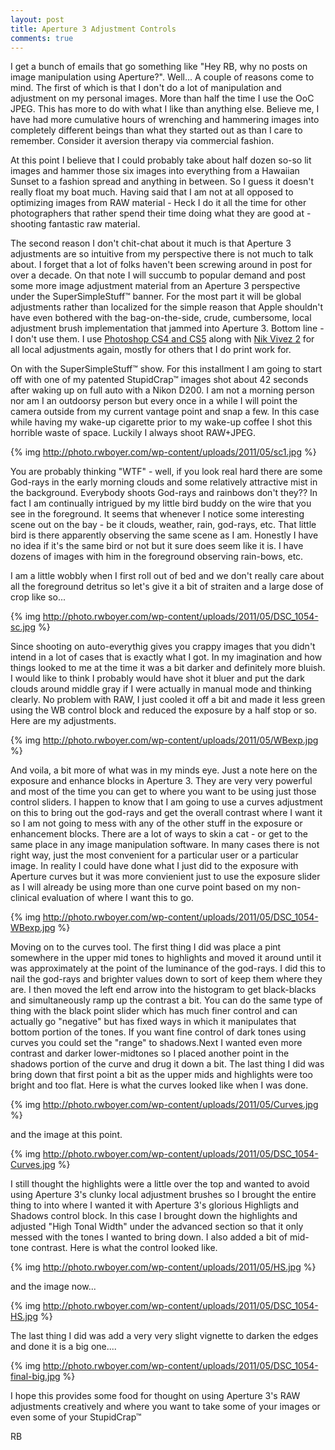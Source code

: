 ```yaml
---
layout: post
title: Aperture 3 Adjustment Controls
comments: true
---
```

I get a bunch of emails that go something like "Hey RB, why no posts on image manipulation using Aperture?". Well... A couple of reasons come to mind. The first of which is that I don't do a lot of manipulation and adjustment on my personal images. More than half the time I use the OoC JPEG. This has more to do with what I like than anything else. Believe me, I have had more cumulative hours of wrenching and hammering images into completely different beings than what they started out as than I care to remember. Consider it aversion therapy via commercial fashion.

At this point I believe that I could probably take about half dozen so-so lit images and hammer those six images into everything from a Hawaiian Sunset to a fashion spread and anything in between. So I guess it doesn't really float my boat much. Having said that I am not at all opposed to optimizing images from RAW material - Heck I do it all the time for other photographers that rather spend their time doing what they are good at - shooting fantastic raw material.

The second reason I don't chit-chat about it much is that Aperture 3 adjustments are so intuitive from my perspective there is not much to talk about. I forget that a lot of folks haven't been screwing around in post for over a decade. On that note I will succumb to popular demand and post some more image adjustment material from an Aperture 3 perspective under the SuperSimpleStuff™ banner. For the most part it will be global adjustments rather than localized for the simple reason that Apple shouldn't have even bothered with the bag-on-the-side, crude, cumbersome, local adjustment brush implementation that jammed into Aperture 3. Bottom line - I don't use them. I use <a href="http://www.amazon.com/gp/product/B003B32B2I/ref=as_li_ss_tl?ie=UTF8&amp;tag=rbde-20&amp;linkCode=as2&amp;camp=217145&amp;creative=399349&amp;creativeASIN=B003B32B2I">Photoshop CS4 and CS5</a> along with <a href="http://www.amazon.com/gp/product/B002ZHQ2OO/ref=as_li_ss_tl?ie=UTF8&amp;tag=rbde-20&amp;linkCode=as2&amp;camp=217145&amp;creative=399349&amp;creativeASIN=B002ZHQ2OO">Nik Vivez 2</a> for all local adjustments again, mostly for others that I do print work for.

On with the SuperSimpleStuff™ show. For this installment I am going to start off with one of my patented StupidCrap™ images shot about 42 seconds after waking up on full auto with a Nikon D200. I am not a morning person nor am I an outdoorsy person but every once in a while I will point the camera outside from my current vantage point and snap a few. In this case while having my wake-up cigarette prior to my wake-up coffee I shot this horrible waste of space. Luckily I always shoot RAW+JPEG.

{% img http://photo.rwboyer.com/wp-content/uploads/2011/05/sc1.jpg %}

You are probably thinking "WTF" - well, if you look real hard there are some God-rays in the early morning clouds and some relatively attractive mist in the background. Everybody shoots God-rays and rainbows don't they?? In fact I am continually intrigued by my little bird buddy on the wire that you see in the foreground. It seems that whenever I notice some interesting scene out on the bay - be it clouds, weather, rain, god-rays, etc. That little bird is there apparently observing the same scene as I am. Honestly I have no idea if it's the same bird or not but it sure does seem like it is. I have dozens of images with him in the foreground observing rain-bows, etc.

I am a little wobbly when I first roll out of bed and we don't really care about all the foreground detritus so let's give it a bit of straiten and a large dose of crop like so...

{% img http://photo.rwboyer.com/wp-content/uploads/2011/05/DSC_1054-sc.jpg %}

Since shooting on auto-everythig gives you crappy images that you didn't intend in a lot of cases that is exactly what I got. In my imagination and how things looked to me at the time it was a bit darker and definitely more bluish. I would like to think I probably would have shot it bluer and put the dark clouds around middle gray if I were actually in manual mode and thinking clearly. No problem with RAW, I just cooled it off a bit and made it less green using the WB control block and reduced the exposure by a half stop or so. Here are my adjustments.

{% img http://photo.rwboyer.com/wp-content/uploads/2011/05/WBexp.jpg %}

And voila, a bit more of what was in my minds eye. Just a note here on the exposure and enhance blocks in Aperture 3. They are very very powerful and most of the time you can get to where you want to be using just those control sliders. I happen to know that I am going to use a curves adjustment on this to bring out the god-rays and get the overall contrast where I want it so I am not going to mess with any of the other stuff in the exposure or enhancement blocks. There are a lot of ways to skin a cat - or get to the same place in any image manipulation software. In many cases there is not right way, just the most convenient for a particular user or a particular image. In reality I could have done what I just did to the exposure with Aperture curves but it was more convienient just to use the exposure slider as I will already be using more than one curve point based on my non-clinical evaluation of where I want this to go.

{% img http://photo.rwboyer.com/wp-content/uploads/2011/05/DSC_1054-WBexp.jpg %}

Moving on to the curves tool. The first thing I did was place a pint somewhere in the upper mid tones to highlights and moved it around until it was approximately at the point of the luminance of the god-rays. I did this to nail the god-rays and brighter values down to sort of keep them where they are. I then moved the left end arrow into the histogram to get black-blacks and simultaneously ramp up the contrast a bit. You can do the same type of thing with the black point slider which has much finer control and can actually go "negative" but has fixed ways in which it manipulates that bottom portion of the tones. If you want fine control of dark tones using curves you could set the "range" to shadows.Next I wanted even more contrast and darker lower-midtones so I placed another point in the shadows portion of the curve and drug it down a bit. The last thing I did was bring down that first point a bit as the upper mids and highlights were too bright and too flat. Here is what the curves looked like when I was done.

{% img http://photo.rwboyer.com/wp-content/uploads/2011/05/Curves.jpg %}

and the image at this point.

{% img http://photo.rwboyer.com/wp-content/uploads/2011/05/DSC_1054-Curves.jpg %}

I still thought the highlights were a little over the top and wanted to avoid using Aperture 3's clunky local adjustment brushes so I brought the entire thing to into where I wanted it with Aperture 3's glorious Highligts and Shadows control block. In this case I brought down the highlights and adjusted "High Tonal Width" under the advanced section so that it only messed with the tones I wanted to bring down. I also added a bit of mid-tone contrast. Here is what the control looked like.

{% img http://photo.rwboyer.com/wp-content/uploads/2011/05/HS.jpg %}

and the image now...

{% img http://photo.rwboyer.com/wp-content/uploads/2011/05/DSC_1054-HS.jpg %}

The last thing I did was add a very very slight vignette to darken the edges and done it is a big one....

{% img http://photo.rwboyer.com/wp-content/uploads/2011/05/DSC_1054-final-big.jpg %}

I hope this provides some food for thought on using Aperture 3's RAW adjustments creatively and where you want to take some of your images or even some of your StupidCrap™

RB